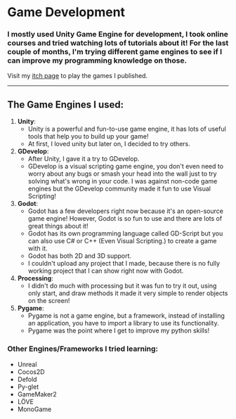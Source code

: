 # Game Development
### I mostly used Unity Game Engine for development, I took online courses and tried watching lots of tutorials about it! For the last couple of months, I'm trying different game engines to see if I can improve my programming knowledge on those.

Visit my [itch page](https://kosmotion.itch.io) to play the games I published.

---

## The Game Engines I used:

1. **Unity**:
   - Unity is a powerful and fun-to-use game engine, it has lots of useful tools that help you to build up your game! 
   - At first, I loved unity but later on, I decided to try others.
2. **GDevelop**:
   - After Unity, I gave it a try to GDevelop.
   - GDevelop is a visual scripting game engine, you don't even need to worry about any bugs or smash your head into the wall just to try solving what's wrong in your code. I was against non-code game engines but the GDevelop community made it fun to use Visual Scripting!
3. **Godot**:
   - Godot has a few developers right now because it's an open-source game engine! However, Godot is so fun to use and there are lots of great things about it!
   - Godot has its own programming language called GD-Script but you can also use C# or C++ (Even Visual Scripting.) to create a game with it.
   - Godot has both 2D and 3D support.
   - I couldn't upload any project that I made, because there is no fully working project that I can show right now with Godot.
4. **Processing**:
   - I didn't do much with processing but it was fun to try it out, using only start, and draw methods it made it very simple to render objects on the screen!
5. **Pygame**:
   - Pygame is not a game engine, but a framework, instead of installing an application, you have to import a library to use its functionality.
   - Pygame was the point where I get to improve my python skills!

### Other Engines/Frameworks I tried learning:
- Unreal
- Cocos2D
- Defold
- Py-glet
- GameMaker2
- LÖVE
- MonoGame